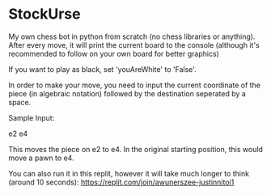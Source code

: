 # StockUrse
My own chess bot in python from scratch (no chess libraries or anything). After every move, it will print the current board to the console (although it's recommended to follow on your own board for better graphics)

If you want to play as black, set 'youAreWhite' to 'False'.

In order to make your move, you need to input the current coordinate of the piece (in algebraic notation) followed by the destination seperated by a space.

Sample Input:

e2 e4

This moves the piece on e2 to e4. In the original starting position, this would move a pawn to e4.

You can also run it in this replit, however it will take much longer to think (around 10 seconds): https://replit.com/join/awunerszee-justinnitoi1
